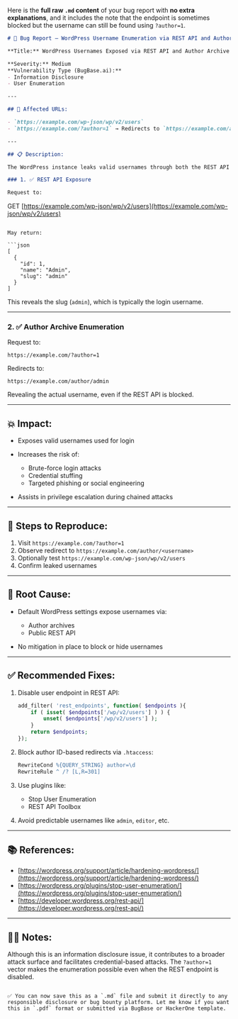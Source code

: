 Here is the **full raw `.md` content** of your bug report with **no extra explanations**, and it includes the note that the endpoint is sometimes blocked but the username can still be found using `?author=1`.

```md
# 🐞 Bug Report – WordPress Username Enumeration via REST API and Author Archives

**Title:** WordPress Usernames Exposed via REST API and Author Archive Enumeration

**Severity:** Medium  
**Vulnerability Type (BugBase.ai):**  
- Information Disclosure  
- User Enumeration  

---

## 📍 Affected URLs:

- `https://example.com/wp-json/wp/v2/users`
- `https://example.com/?author=1` → Redirects to `https://example.com/author/admin`

---

## 📋 Description:

The WordPress instance leaks valid usernames through both the REST API and `?author=1` redirect mechanism. Even when the REST API endpoint is sometimes blocked or returns a `401 Unauthorized`, the `?author=1` method still reveals the username via redirection.

### 1. ✅ REST API Exposure

Request to:

```

GET [https://example.com/wp-json/wp/v2/users](https://example.com/wp-json/wp/v2/users)

````

May return:

```json
[
  {
    "id": 1,
    "name": "Admin",
    "slug": "admin"
  }
]
````

This reveals the slug (`admin`), which is typically the login username.

---

### 2. ✅ Author Archive Enumeration

Request to:

```
https://example.com/?author=1
```

Redirects to:

```
https://example.com/author/admin
```

Revealing the actual username, even if the REST API is blocked.

---

## 💥 Impact:

* Exposes valid usernames used for login
* Increases the risk of:

  * Brute-force login attacks
  * Credential stuffing
  * Targeted phishing or social engineering
* Assists in privilege escalation during chained attacks

---

## 🧪 Steps to Reproduce:

1. Visit `https://example.com/?author=1`
2. Observe redirect to `https://example.com/author/<username>`
3. Optionally test `https://example.com/wp-json/wp/v2/users`
4. Confirm leaked usernames

---

## 🧠 Root Cause:

* Default WordPress settings expose usernames via:

  * Author archives
  * Public REST API
* No mitigation in place to block or hide usernames

---

## ✅ Recommended Fixes:

1. Disable user endpoint in REST API:

   ```php
   add_filter( 'rest_endpoints', function( $endpoints ){
       if ( isset( $endpoints['/wp/v2/users'] ) ) {
           unset( $endpoints['/wp/v2/users'] );
       }
       return $endpoints;
   });
   ```

2. Block author ID-based redirects via `.htaccess`:

   ```apache
   RewriteCond %{QUERY_STRING} author=\d
   RewriteRule ^ /? [L,R=301]
   ```

3. Use plugins like:

   * Stop User Enumeration
   * REST API Toolbox

4. Avoid predictable usernames like `admin`, `editor`, etc.

---

## 📚 References:

* [https://wordpress.org/support/article/hardening-wordpress/](https://wordpress.org/support/article/hardening-wordpress/)
* [https://wordpress.org/plugins/stop-user-enumeration/](https://wordpress.org/plugins/stop-user-enumeration/)
* [https://developer.wordpress.org/rest-api/](https://developer.wordpress.org/rest-api/)

---

## 🙋‍♂️ Notes:

Although this is an information disclosure issue, it contributes to a broader attack surface and facilitates credential-based attacks. The `?author=1` vector makes the enumeration possible even when the REST endpoint is disabled.

```

✅ You can now save this as a `.md` file and submit it directly to any responsible disclosure or bug bounty platform. Let me know if you want this in `.pdf` format or submitted via BugBase or HackerOne template.
```
